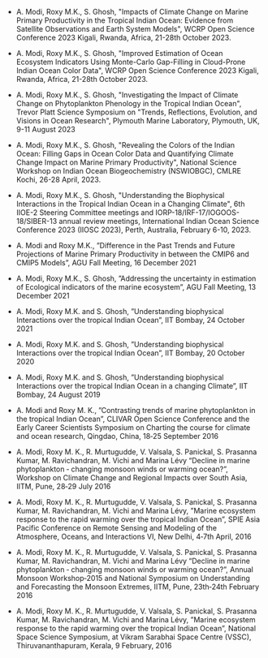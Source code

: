 - A. Modi, Roxy M.K., S. Ghosh, "Impacts of Climate Change on Marine Primary
Productivity in the Tropical Indian Ocean: Evidence from Satellite Observations and
Earth System Models", WCRP Open Science Conference 2023 Kigali, Rwanda, Africa,
21-28th October 2023.

- A. Modi, Roxy M.K., S. Ghosh, "Improved Estimation of Ocean Ecosystem Indicators
Using Monte-Carlo Gap-Filling in Cloud-Prone Indian Ocean Color Data", WCRP
Open Science Conference 2023 Kigali, Rwanda, Africa, 21-28th October 2023.

-  A. Modi, Roxy M.K., S. Ghosh, "Investigating the Impact of Climate Change on Phytoplankton Phenology in the Tropical Indian Ocean", Trevor Platt Science Symposium on "Trends, Reflections, Evolution, and Visions in Ocean Research", Plymouth Marine Laboratory, Plymouth, UK, 9-11 August 2023

- A. Modi, Roxy M.K., S. Ghosh, "Revealing the Colors of the Indian Ocean: Filling
Gaps in Ocean Color Data and Quantifying Climate Change Impact on Marine Primary
Productivity", National Science Workshop on Indian Ocean Biogeochemistry (NSWIOBGC),
CMLRE Kochi, 26-28 April, 2023.

- A. Modi, Roxy M.K., S. Ghosh, "Understanding the Biophysical Interactions in
the Tropical Indian Ocean in a Changing Climate", 6th IIOE-2 Steering Committee
meetings and IORP-18/IRF-17/IOGOOS-18/SIBER-13 annual review meetings, International
Indian Ocean Science Conference 2023 (IIOSC 2023), Perth, Australia,
February 6-10, 2023.

- A. Modi and Roxy M.K., ”Difference in the Past Trends and Future Projections of Marine Primary Productivity in between the CMIP6 and CMIP5 Models”, AGU Fall Meeting, 16 December 2021

- A. Modi, Roxy M.K., S. Ghosh, ”Addressing the uncertainty in estimation of Ecological indicators of the marine ecosystem”, AGU Fall Meeting, 13 December 2021

- A. Modi, Roxy M.K. and S. Ghosh, ”Understanding biophysical Interactions over the tropical Indian Ocean”, IIT Bombay, 24 October 2021

- A. Modi, Roxy M.K. and S. Ghosh, ”Understanding biophysical Interactions over the tropical Indian Ocean”, IIT Bombay, 20 October 2020

- A. Modi, Roxy M.K. and S. Ghosh, ”Understanding biophysical Interactions over the tropical Indian Ocean in a changing Climate”, IIT Bombay, 24 August 2019

- A. Modi and Roxy M. K., ”Contrasting trends of marine phytoplankton in the tropical Indian Ocean”, CLIVAR Open Science Conference and the Early Career Scientists Symposium on Charting the course for climate and ocean research, Qingdao, China, 18‑25 September 2016

- A. Modi, Roxy M. K., R. Murtugudde, V. Valsala, S. Panickal, S. Prasanna Kumar, M. Ravichandran, M. Vichi and Marina Lévy “Decline in marine phytoplankton ‑ changing monsoon winds or warming ocean?”, Workshop on Climate Change and Regional Impacts over South Asia, IITM, Pune, 28‑29 July 2016

- A. Modi, Roxy M. K., R. Murtugudde, V. Valsala, S. Panickal, S. Prasanna Kumar, M. Ravichandran, M. Vichi and Marina Lévy, ”Marine ecosystem response to the rapid warming over the tropical Indian Ocean”, SPIE Asia Pacific Conference on Remote Sensing and Modeling of the Atmosphere, Oceans, and Interactions VI, New Delhi, 4‑7th April, 2016

- A. Modi, Roxy M. K., R. Murtugudde, V. Valsala, S. Panickal, S. Prasanna Kumar, M. Ravichandran, M. Vichi and Marina Lévy “Decline in marine phytoplankton ‑ changing monsoon winds or warming ocean?”, Annual Monsoon Workshop‑2015 and National Symposium on Understanding and Forecasting the Monsoon Extremes, IITM, Pune, 23th‑24th February 2016

- A. Modi, Roxy M. K., R. Murtugudde, V. Valsala, S. Panickal, S. Prasanna Kumar, M. Ravichandran, M. Vichi and Marina Lévy, ”Marine ecosystem response to the rapid warming over the tropical Indian Ocean”, National Space Science Symposium, at Vikram Sarabhai Space Centre (VSSC), Thiruvananthapuram, Kerala, 9 February, 2016

